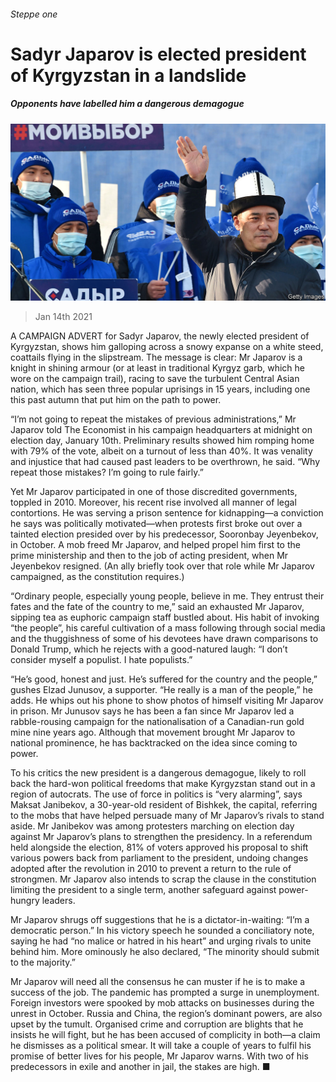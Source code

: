 ###### Steppe one

# Sadyr Japarov is elected president of Kyrgyzstan in a landslide 

##### Opponents have labelled him a dangerous demagogue 

![image](images/20210116_asp003.jpg) 

> Jan 14th 2021 


A CAMPAIGN ADVERT for Sadyr Japarov, the newly elected president of Kyrgyzstan, shows him galloping across a snowy expanse on a white steed, coattails flying in the slipstream. The message is clear: Mr Japarov is a knight in shining armour (or at least in traditional Kyrgyz garb, which he wore on the campaign trail), racing to save the turbulent Central Asian nation, which has seen three popular uprisings in 15 years, including one this past autumn that put him on the path to power.


“I’m not going to repeat the mistakes of previous administrations,” Mr Japarov told The Economist in his campaign headquarters at midnight on election day, January 10th. Preliminary results showed him romping home with 79% of the vote, albeit on a turnout of less than 40%. It was venality and injustice that had caused past leaders to be overthrown, he said. “Why repeat those mistakes? I’m going to rule fairly.”



Yet Mr Japarov participated in one of those discredited governments, toppled in 2010. Moreover, his recent rise involved all manner of legal contortions. He was serving a prison sentence for kidnapping—a conviction he says was politically motivated—when protests first broke out over a tainted election presided over by his predecessor, Sooronbay Jeyenbekov, in October. A mob freed Mr Japarov, and helped propel him first to the prime ministership and then to the job of acting president, when Mr Jeyenbekov resigned. (An ally briefly took over that role while Mr Japarov campaigned, as the constitution requires.)


“Ordinary people, especially young people, believe in me. They entrust their fates and the fate of the country to me,” said an exhausted Mr Japarov, sipping tea as euphoric campaign staff bustled about. His habit of invoking “the people”, his careful cultivation of a mass following through social media and the thuggishness of some of his devotees have drawn comparisons to Donald Trump, which he rejects with a good-natured laugh: “I don’t consider myself a populist. I hate populists.”


“He’s good, honest and just. He’s suffered for the country and the people,” gushes Elzad Junusov, a supporter. “He really is a man of the people,” he adds. He whips out his phone to show photos of himself visiting Mr Japarov in prison. Mr Junusov says he has been a fan since Mr Japarov led a rabble-rousing campaign for the nationalisation of a Canadian-run gold mine nine years ago. Although that movement brought Mr Japarov to national prominence, he has backtracked on the idea since coming to power.


To his critics the new president is a dangerous demagogue, likely to roll back the hard-won political freedoms that make Kyrgyzstan stand out in a region of autocrats. The use of force in politics is “very alarming”, says Maksat Janibekov, a 30-year-old resident of Bishkek, the capital, referring to the mobs that have helped persuade many of Mr Japarov’s rivals to stand aside. Mr Janibekov was among protesters marching on election day against Mr Japarov’s plans to strengthen the presidency. In a referendum held alongside the election, 81% of voters approved his proposal to shift various powers back from parliament to the president, undoing changes adopted after the revolution in 2010 to prevent a return to the rule of strongmen. Mr Japarov also intends to scrap the clause in the constitution limiting the president to a single term, another safeguard against power-hungry leaders.


Mr Japarov shrugs off suggestions that he is a dictator-in-waiting: “I’m a democratic person.” In his victory speech he sounded a conciliatory note, saying he had “no malice or hatred in his heart” and urging rivals to unite behind him. More ominously he also declared, “The minority should submit to the majority.”


Mr Japarov will need all the consensus he can muster if he is to make a success of the job. The pandemic has prompted a surge in unemployment. Foreign investors were spooked by mob attacks on businesses during the unrest in October. Russia and China, the region’s dominant powers, are also upset by the tumult. Organised crime and corruption are blights that he insists he will fight, but he has been accused of complicity in both—a claim he dismisses as a political smear. It will take a couple of years to fulfil his promise of better lives for his people, Mr Japarov warns. With two of his predecessors in exile and another in jail, the stakes are high. ■

